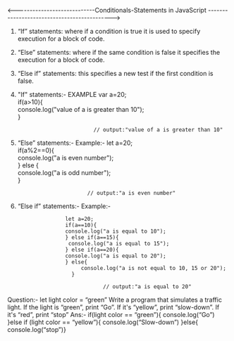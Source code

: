 <----------------------------Conditionals-Statements in JavaScript -------------------------------------------->

01. “If” statements:           where if a condition is true it is used to specify execution for a block of code.
02. “Else” statements:         where if the same condition is false it specifies the execution for a block of code.
03. “Else if” statements:      this specifies a new test if the first condition is false.


01. "If" statements:-
                      EXAMPLE
                               var a=20;  
                               if(a>10){  
                            console.log("value of a is greater than 10");  
                            } 

                                // output:"value of a is greater than 10" 

02. “Else” statements:-
                    Example:-
                             let a=20;  
                            if(a%2==0){  
                            console.log("a is even number");  
                            } else {  
                                console.log("a is odd number");  
                            }  

                              // output:"a is even number"

03. “Else if” statements:-
                     Example:-

                       let a=20;  
                       if(a==10){  
                       console.log("a is equal to 10");  
                       } else if(a==15){  
                        console.log("a is equal to 15");  
                       } else if(a==20){  
                       console.log("a is equal to 20");  
                       } else{  
                            console.log("a is not equal to 10, 15 or 20");  
                         }  

                                   // output:"a is equal to 20"


 Question:-
           let light color = “green”
           Write a program that simulates a traffic light. If the light is “green”, print “Go”. If it's “yellow”, print “slow-down”. If it's “red”, print “stop”
  Ans:-
             if(light color == “green”){
                     console.log(“Go”)
             }else if (light color == “yellow”){
                     console.log(“Slow-down”)
             }else{
                      console.log(“stop”)}
 